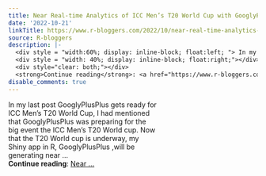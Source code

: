 ```yaml
---
title: Near Real-time Analytics of ICC Men’s T20 World Cup with GooglyPlusPlus
date: '2022-10-21'
linkTitle: https://www.r-bloggers.com/2022/10/near-real-time-analytics-of-icc-mens-t20-world-cup-with-googlyplusplus/
source: R-bloggers
description: |-
  <div style = "width:60%; display: inline-block; float:left; "> In my last post GooglyPlusPlus gets ready for ICC Men’s T20 World Cup, I had mentioned that GooglyPlusPlus was preparing for the big event the ICC Men’s T20 World cup. Now that the T20 World cup is underway, my Shiny app in R, GooglyPlusPlus ,will be generating near ...</div>
  <div style = "width: 40%; display: inline-block; float:right;"></div>
  <div style="clear: both;"></div>
  <strong>Continue reading</strong>: <a href="https://www.r-bloggers.com/2022/10/near-real-time-analytics-of-icc-mens-t20-world-cup-with-googlyplusplus/">Near ...
disable_comments: true
---
```

<div style = "width:60%; display: inline-block; float:left; "> In my last post GooglyPlusPlus gets ready for ICC Men’s T20 World Cup, I had mentioned that GooglyPlusPlus was preparing for the big event the ICC Men’s T20 World cup. Now that the T20 World cup is underway, my Shiny app in R, GooglyPlusPlus ,will be generating near ...</div>
<div style = "width: 40%; display: inline-block; float:right;"></div>
<div style="clear: both;"></div>
<strong>Continue reading</strong>: <a href="https://www.r-bloggers.com/2022/10/near-real-time-analytics-of-icc-mens-t20-world-cup-with-googlyplusplus/">Near ...